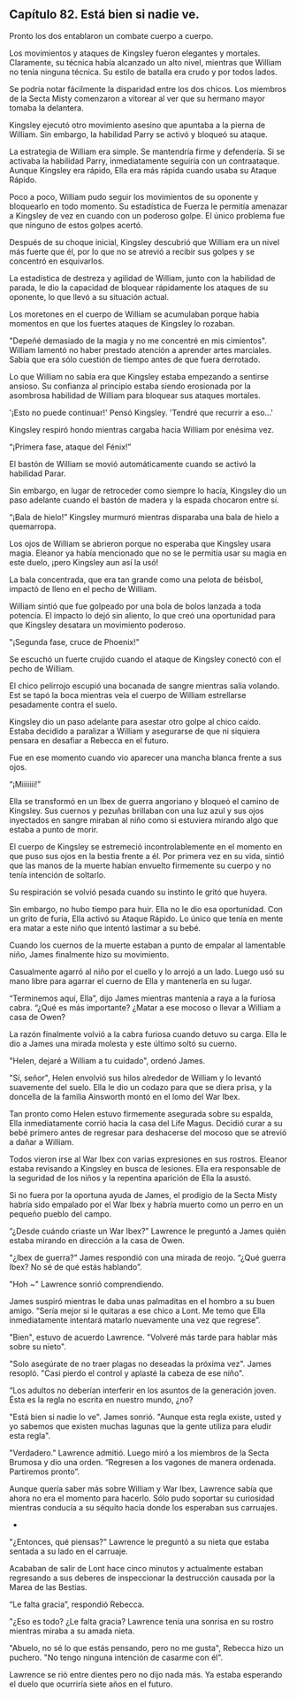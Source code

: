 

## Capítulo 82. Está bien si nadie ve.


Pronto los dos entablaron un combate cuerpo a cuerpo.

Los movimientos y ataques de Kingsley fueron elegantes y mortales. Claramente, su técnica había alcanzado un alto nivel, mientras que William no tenía ninguna técnica. Su estilo de batalla era crudo y por todos lados.

Se podría notar fácilmente la disparidad entre los dos chicos. Los miembros de la Secta Misty comenzaron a vitorear al ver que su hermano mayor tomaba la delantera.

Kingsley ejecutó otro movimiento asesino que apuntaba a la pierna de William. Sin embargo, la habilidad Parry se activó y bloqueó su ataque.

La estrategia de William era simple. Se mantendría firme y defendería. Si se activaba la habilidad Parry, inmediatamente seguiría con un contraataque. Aunque Kingsley era rápido, Ella era más rápida cuando usaba su Ataque Rápido.

Poco a poco, William pudo seguir los movimientos de su oponente y bloquearlo en todo momento. Su estadística de Fuerza le permitía amenazar a Kingsley de vez en cuando con un poderoso golpe. El único problema fue que ninguno de estos golpes acertó.

Después de su choque inicial, Kingsley descubrió que William era un nivel más fuerte que él, por lo que no se atrevió a recibir sus golpes y se concentró en esquivarlos.

La estadística de destreza y agilidad de William, junto con la habilidad de parada, le dio la capacidad de bloquear rápidamente los ataques de su oponente, lo que llevó a su situación actual.

Los moretones en el cuerpo de William se acumulaban porque había momentos en que los fuertes ataques de Kingsley lo rozaban.

"Depeñé demasiado de la magia y no me concentré en mis cimientos". William lamentó no haber prestado atención a aprender artes marciales. Sabía que era sólo cuestión de tiempo antes de que fuera derrotado.

Lo que William no sabía era que Kingsley estaba empezando a sentirse ansioso. Su confianza al principio estaba siendo erosionada por la asombrosa habilidad de William para bloquear sus ataques mortales.

'¡Esto no puede continuar!' Pensó Kingsley. 'Tendré que recurrir a eso...'

Kingsley respiró hondo mientras cargaba hacia William por enésima vez.

“¡Primera fase, ataque del Fénix!”

El bastón de William se movió automáticamente cuando se activó la habilidad Parar.

Sin embargo, en lugar de retroceder como siempre lo hacía, Kingsley dio un paso adelante cuando el bastón de madera y la espada chocaron entre sí.

“¡Bala de hielo!” Kingsley murmuró mientras disparaba una bala de hielo a quemarropa.

Los ojos de William se abrieron porque no esperaba que Kingsley usara magia. Eleanor ya había mencionado que no se le permitía usar su magia en este duelo, ¡pero Kingsley aun así la usó!

La bala concentrada, que era tan grande como una pelota de béisbol, impactó de lleno en el pecho de William.

William sintió que fue golpeado por una bola de bolos lanzada a toda potencia. El impacto lo dejó sin aliento, lo que creó una oportunidad para que Kingsley desatara un movimiento poderoso.

"¡Segunda fase, cruce de Phoenix!"

Se escuchó un fuerte crujido cuando el ataque de Kingsley conectó con el pecho de William.

El chico pelirrojo escupió una bocanada de sangre mientras salía volando. Est se tapó la boca mientras veía el cuerpo de William estrellarse pesadamente contra el suelo.

Kingsley dio un paso adelante para asestar otro golpe al chico caído. Estaba decidido a paralizar a William y asegurarse de que ni siquiera pensara en desafiar a Rebecca en el futuro.

Fue en ese momento cuando vio aparecer una mancha blanca frente a sus ojos.

“¡Miiiiiii!”

Ella se transformó en un Ibex de guerra angoriano y bloqueó el camino de Kingsley. Sus cuernos y pezuñas brillaban con una luz azul y sus ojos inyectados en sangre miraban al niño como si estuviera mirando algo que estaba a punto de morir.

El cuerpo de Kingsley se estremeció incontrolablemente en el momento en que puso sus ojos en la bestia frente a él. Por primera vez en su vida, sintió que las manos de la muerte habían envuelto firmemente su cuerpo y no tenía intención de soltarlo.

Su respiración se volvió pesada cuando su instinto le gritó que huyera.

Sin embargo, no hubo tiempo para huir. Ella no le dio esa oportunidad. Con un grito de furia, Ella activó su Ataque Rápido. Lo único que tenía en mente era matar a este niño que intentó lastimar a su bebé.

Cuando los cuernos de la muerte estaban a punto de empalar al lamentable niño, James finalmente hizo su movimiento.

Casualmente agarró al niño por el cuello y lo arrojó a un lado. Luego usó su mano libre para agarrar el cuerno de Ella y mantenerla en su lugar.

“Terminemos aquí, Ella”, dijo James mientras mantenía a raya a la furiosa cabra. “¿Qué es más importante? ¿Matar a ese mocoso o llevar a William a casa de Owen?

La razón finalmente volvió a la cabra furiosa cuando detuvo su carga. Ella le dio a James una mirada molesta y este último soltó su cuerno.

"Helen, dejaré a William a tu cuidado", ordenó James.

"Sí, señor", Helen envolvió sus hilos alrededor de William y lo levantó suavemente del suelo. Ella le dio un codazo para que se diera prisa, y la doncella de la familia Ainsworth montó en el lomo del War Ibex.

Tan pronto como Helen estuvo firmemente asegurada sobre su espalda, Ella inmediatamente corrió hacia la casa del Life Magus. Decidió curar a su bebé primero antes de regresar para deshacerse del mocoso que se atrevió a dañar a William.

Todos vieron irse al War Ibex con varias expresiones en sus rostros. Eleanor estaba revisando a Kingsley en busca de lesiones. Ella era responsable de la seguridad de los niños y la repentina aparición de Ella la asustó.

Si no fuera por la oportuna ayuda de James, el prodigio de la Secta Misty habría sido empalado por el War Ibex y habría muerto como un perro en un pequeño pueblo del campo.

“¿Desde cuándo criaste un War Ibex?” Lawrence le preguntó a James quién estaba mirando en dirección a la casa de Owen.

"¿Ibex de guerra?" James respondió con una mirada de reojo. “¿Qué guerra Ibex? No sé de qué estás hablando”.

"Hoh ~" Lawrence sonrió comprendiendo.

James suspiró mientras le daba unas palmaditas en el hombro a su buen amigo. “Sería mejor si le quitaras a ese chico a Lont. Me temo que Ella inmediatamente intentará matarlo nuevamente una vez que regrese”.

"Bien", estuvo de acuerdo Lawrence. "Volveré más tarde para hablar más sobre su nieto".

"Solo asegúrate de no traer plagas no deseadas la próxima vez". James resopló. "Casi pierdo el control y aplasté la cabeza de ese niño".

“Los adultos no deberían interferir en los asuntos de la generación joven. Ésta es la regla no escrita en nuestro mundo, ¿no?

"Está bien si nadie lo ve". James sonrió. "Aunque esta regla existe, usted y yo sabemos que existen muchas lagunas que la gente utiliza para eludir esta regla".

"Verdadero." Lawrence admitió. Luego miró a los miembros de la Secta Brumosa y dio una orden. “Regresen a los vagones de manera ordenada. Partiremos pronto”.

Aunque quería saber más sobre William y War Ibex, Lawrence sabía que ahora no era el momento para hacerlo. Sólo pudo soportar su curiosidad mientras conducía a su séquito hacia donde los esperaban sus carruajes.

-

"¿Entonces, qué piensas?" Lawrence le preguntó a su nieta que estaba sentada a su lado en el carruaje.

Acababan de salir de Lont hace cinco minutos y actualmente estaban regresando a sus deberes de inspeccionar la destrucción causada por la Marea de las Bestias.

“Le falta gracia”, respondió Rebecca.

"¿Eso es todo? ¿Le falta gracia? Lawrence tenía una sonrisa en su rostro mientras miraba a su amada nieta.

"Abuelo, no sé lo que estás pensando, pero no me gusta", Rebecca hizo un puchero. "No tengo ninguna intención de casarme con él".

Lawrence se rió entre dientes pero no dijo nada más. Ya estaba esperando el duelo que ocurriría siete años en el futuro.
